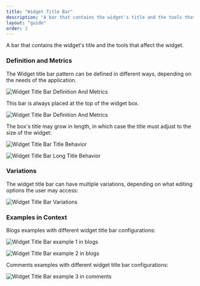 ```yaml
---
title: "Widget Title Bar"
description: "A bar that contains the widget's title and the tools that affect the widget."
layout: "guide"
order: 2
---
```


<div class="page-description">A bar that contains the widget's title and the tools that affect the widget.</div>

### Definition and Metrics

The Widget title bar pattern can be defined in different ways, depending on the needs of the application.

![Widget Title Bar Definition And Metrics](/lexicon/images/sites/WidgetTitleBarWidgetTitle.jpg)

This bar is always placed at the top of the widget box.

![Widget Title Bar Definition And Metrics](/lexicon/images/sites/WidgetTitleBarPortletTitle.jpg)

The box's title may grow in length, in which case the title must adjust to the size of the widget:

![Widget Title Bar Title Behavior](/lexicon/images/sites/WidgetTitleBarTitleBehavior.jpg)

![Widget Title Bar Long Title Behavior](/lexicon/images/sites/WidgetTitleBarLongTitleBehavior.jpg)

### Variations

The widget title bar can have multiple variations, depending on what editing options the user may access:

![Widget Title Bar Variations](/lexicon/images/sites/WidgetTitleBarVariations.jpg)

### Examples in Context

Blogs examples with different widget title bar configurations:

![Widget Title Bar example 1 in blogs](/lexicon/images/sites/WidgetTitleBarBlogsExample1.jpg)

![Widget Title Bar example 2 in blogs](/lexicon/images/sites/WidgetTitleBarBlogsExample2.jpg)

Comments examples with different widget title bar configurations:

![Widget Title Bar example 3 in comments](/lexicon/images/sites/WidgetTitleBarCommentsExample1.jpg)